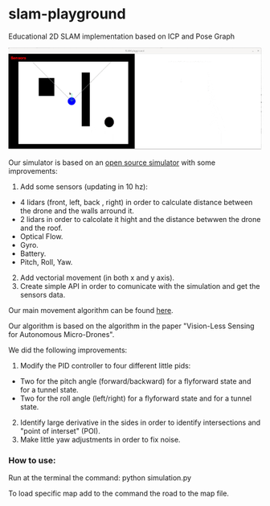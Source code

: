 # slam-playground
Educational 2D SLAM implementation based on ICP and Pose Graph

![slamgui](https://github.com/Kolkir/slam-playground/blob/main/assets/slam.gif)

Our simulator is based on an [open source simulator](https://github.com/Kolkir/slam-playground.git) with some improvements:
1. Add some sensors (updating in 10 hz):
  - 4 lidars (front, left, back , right) in order to calculate distance between the drone and the walls arround it.
  - 2 lidars in order to calcolate it hight and the distance betwwen the drone and the roof.
  - Optical Flow.
  - Gyro.
  - Battery.
  - Pitch, Roll, Yaw.
2. Add vectorial movement (in both x and y axis).
3. Create simple API in order to comunicate with the simulation and get the sensors data.


Our main movement algorithm can be found [here](https://github.com/RoiPeleg/Drone2.5D/blob/main/playground/Algorithms.py).

Our algorithm is based on the algorithm in the paper "Vision-Less Sensing for Autonomous Micro-Drones".

We did the following improvements:
1. Modify the PID controller to four different little pids:
  - Two for the pitch angle (forward/backward) for a flyforward state and for a tunnel state.
  - Two for the roll angle (left/right) for a flyforward state and for a tunnel state.
2. Identify large derivative in the sides in order to identify intersections and "point of interset" (POI).
3. Make little yaw adjustments in order to fix noise.

### How to use:

Run at the terminal the command: python simulation.py

To load specific map add to the command the road to the map file.
